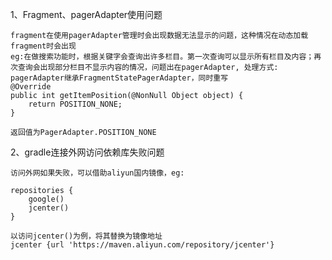 1、Fragment、pagerAdapter使用问题

    fragment在使用pagerAdapter管理时会出现数据无法显示的问题，这种情况在动态加载fragment时会出现
    eg:在做搜索功能时，根据关键字会查询出许多栏目。第一次查询可以显示所有栏目及内容；再次查询会出现部分栏目不显示内容的情况，问题出在pagerAdapter, 处理方式: pagerAdapter继承FragmentStatePagerAdapter，同时重写
    @Override
    public int getItemPosition(@NonNull Object object) {
        return POSITION_NONE;
    }

    返回值为PagerAdapter.POSITION_NONE
    
2、gradle连接外网访问依赖库失败问题

    访问外网如果失败，可以借助aliyun国内镜像，eg:

    repositories {
        google()
        jcenter()
    }

    以访问jcenter()为例，将其替换为镜像地址 
    jcenter {url 'https://maven.aliyun.com/repository/jcenter'}